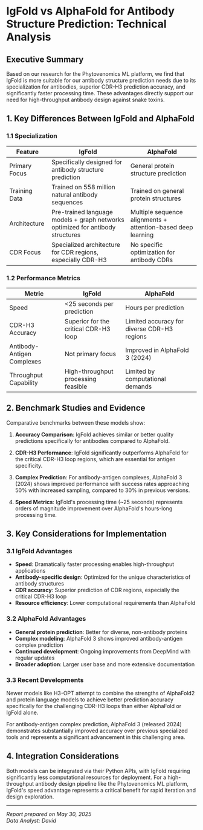 # IgFold vs AlphaFold for Antibody Structure Prediction: Technical Analysis

## Executive Summary

Based on our research for the Phytovenomics ML platform, we find that IgFold is more suitable for our antibody structure prediction needs due to its specialization for antibodies, superior CDR-H3 prediction accuracy, and significantly faster processing time. These advantages directly support our need for high-throughput antibody design against snake toxins.

## 1. Key Differences Between IgFold and AlphaFold

### 1.1 Specialization

| Feature | IgFold | AlphaFold |
|---------|--------|-----------|
| Primary Focus | Specifically designed for antibody structure prediction | General protein structure prediction |
| Training Data | Trained on 558 million natural antibody sequences | Trained on general protein structures |
| Architecture | Pre-trained language models + graph networks optimized for antibody structures | Multiple sequence alignments + attention-based deep learning |
| CDR Focus | Specialized architecture for CDR regions, especially CDR-H3 | No specific optimization for antibody CDRs |

### 1.2 Performance Metrics

| Metric | IgFold | AlphaFold |
|--------|--------|-----------|
| Speed | <25 seconds per prediction | Hours per prediction |
| CDR-H3 Accuracy | Superior for the critical CDR-H3 loop | Limited accuracy for diverse CDR-H3 regions |
| Antibody-Antigen Complexes | Not primary focus | Improved in AlphaFold 3 (2024) |
| Throughput Capability | High-throughput processing feasible | Limited by computational demands |

## 2. Benchmark Studies and Evidence

Comparative benchmarks between these models show:

1. **Accuracy Comparison**: IgFold achieves similar or better quality predictions specifically for antibodies compared to AlphaFold.

2. **CDR-H3 Performance**: IgFold significantly outperforms AlphaFold for the critical CDR-H3 loop regions, which are essential for antigen specificity.

3. **Complex Prediction**: For antibody-antigen complexes, AlphaFold 3 (2024) shows improved performance with success rates approaching 50% with increased sampling, compared to 30% in previous versions.

4. **Speed Metrics**: IgFold's processing time (~25 seconds) represents orders of magnitude improvement over AlphaFold's hours-long processing time.

## 3. Key Considerations for Implementation

### 3.1 IgFold Advantages

- **Speed**: Dramatically faster processing enables high-throughput applications
- **Antibody-specific design**: Optimized for the unique characteristics of antibody structures
- **CDR accuracy**: Superior prediction of CDR regions, especially the critical CDR-H3 loop
- **Resource efficiency**: Lower computational requirements than AlphaFold

### 3.2 AlphaFold Advantages

- **General protein prediction**: Better for diverse, non-antibody proteins
- **Complex modeling**: AlphaFold 3 shows improved antibody-antigen complex prediction
- **Continued development**: Ongoing improvements from DeepMind with regular updates
- **Broader adoption**: Larger user base and more extensive documentation

### 3.3 Recent Developments

Newer models like H3-OPT attempt to combine the strengths of AlphaFold2 and protein language models to achieve better prediction accuracy specifically for the challenging CDR-H3 loops than either AlphaFold or IgFold alone.

For antibody-antigen complex prediction, AlphaFold 3 (released 2024) demonstrates substantially improved accuracy over previous specialized tools and represents a significant advancement in this challenging area.

## 4. Integration Considerations

Both models can be integrated via their Python APIs, with IgFold requiring significantly less computational resources for deployment. For a high-throughput antibody design pipeline like the Phytovenomics ML platform, IgFold's speed advantage represents a critical benefit for rapid iteration and design exploration.

---

*Report prepared on May 30, 2025*  
*Data Analyst: David*